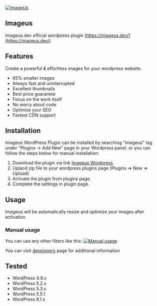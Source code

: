 [![ImageUs](./assets/logo-color.svg)](https://imageus.dev)

## Imageus

Imageus.dev official wordpress plugin
[https://imageus.dev/](https://imageus.dev/)

## Features

Create a powerful & effortless images for your wordpress website.

- 65% smaller images
- Always fast and uninterrupted
- Excellent thumbnails
- Best price guarantee
- Focus on the work itself
- No worry about code
- Optimize your SEO
- Fastest CDN support


## Installation

Imageus WordPress Plugin can be installed by searching "imageus" tag under "Plugins -> Add New" page in your Wordpress panel.
or you can follow the steps below for manual installation:

1. Download the plugin via link [Imageus Wordpress](https://wordpress.org/plugins/imageus).
2. Uplaod zip file to your wordpress plugins page (Plugins => New => Upload)
3. Activate the plugin from plugins page.
4. Complete the settings in plugin page.

## Usage

Imageus will be automatically resize and optimize your images after activation.

### Manual usage

You can use any other filters like this:
[![Manual usage](./assets/screenshot-2.png)](https://imageus.dev)

You can visit <a href="https://imageus.dev/for-developers">developers</a> page for additional information

## Tested

- WordPress 4.9.x
- WordPress 5.2.x
- WordPress 5.3.x
- WordPress 5.5.1
- WordPress 6.1.x
